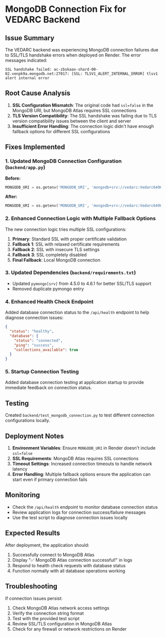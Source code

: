 # MongoDB Connection Fix for VEDARC Backend

## Issue Summary

The VEDARC backend was experiencing MongoDB connection failures due to SSL/TLS handshake errors when deployed on Render. The error messages indicated:

```
SSL handshake failed: ac-zbskaax-shard-00-02.venpk9a.mongodb.net:27017: [SSL: TLSV1_ALERT_INTERNAL_ERROR] tlsv1 alert internal error
```

## Root Cause Analysis

1. **SSL Configuration Mismatch**: The original code had `ssl=false` in the MongoDB URI, but MongoDB Atlas requires SSL connections
2. **TLS Version Compatibility**: The SSL handshake was failing due to TLS version compatibility issues between the client and server
3. **Insufficient Error Handling**: The connection logic didn't have enough fallback options for different SSL configurations

## Fixes Implemented

### 1. Updated MongoDB Connection Configuration (`backend/app.py`)

**Before:**
```python
MONGODB_URI = os.getenv('MONGODB_URI', 'mongodb+srv://vedarc:Vedarc6496@vedarc.venpk9a.mongodb.net/vedarc_internship?retryWrites=true&w=majority&ssl=false')
```

**After:**
```python
MONGODB_URI = os.getenv('MONGODB_URI', 'mongodb+srv://vedarc:Vedarc6496@vedarc.venpk9a.mongodb.net/vedarc_internship?retryWrites=true&w=majority')
```

### 2. Enhanced Connection Logic with Multiple Fallback Options

The new connection logic tries multiple SSL configurations:

1. **Primary**: Standard SSL with proper certificate validation
2. **Fallback 1**: SSL with relaxed certificate requirements
3. **Fallback 2**: SSL with insecure TLS settings
4. **Fallback 3**: SSL completely disabled
5. **Final Fallback**: Local MongoDB connection

### 3. Updated Dependencies (`backend/requirements.txt`)

- Updated `pymongo[srv]` from 4.5.0 to 4.6.1 for better SSL/TLS support
- Removed duplicate pymongo entry

### 4. Enhanced Health Check Endpoint

Added database connection status to the `/api/health` endpoint to help diagnose connection issues:

```json
{
  "status": "healthy",
  "database": {
    "status": "connected",
    "ping": "success",
    "collections_available": true
  }
}
```

### 5. Startup Connection Testing

Added database connection testing at application startup to provide immediate feedback on connection status.

## Testing

Created `backend/test_mongodb_connection.py` to test different connection configurations locally.

## Deployment Notes

1. **Environment Variables**: Ensure `MONGODB_URI` in Render doesn't include `ssl=false`
2. **SSL Requirements**: MongoDB Atlas requires SSL connections
3. **Timeout Settings**: Increased connection timeouts to handle network latency
4. **Error Handling**: Multiple fallback options ensure the application can start even if primary connection fails

## Monitoring

- Check the `/api/health` endpoint to monitor database connection status
- Review application logs for connection success/failure messages
- Use the test script to diagnose connection issues locally

## Expected Results

After deployment, the application should:
1. Successfully connect to MongoDB Atlas
2. Display "✅ MongoDB Atlas connection successful!" in logs
3. Respond to health check requests with database status
4. Function normally with all database operations working

## Troubleshooting

If connection issues persist:

1. Check MongoDB Atlas network access settings
2. Verify the connection string format
3. Test with the provided test script
4. Review SSL/TLS configuration in MongoDB Atlas
5. Check for any firewall or network restrictions on Render 